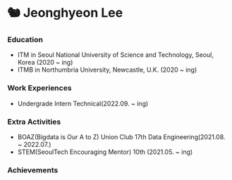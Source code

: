 # 🐿 Jeonghyeon Lee

### Education
- ITM in Seoul National University of Science and Technology, Seoul, Korea (2020 ~ ing)
- ITMB in Northumbria University, Newcastle, U.K. (2020 ~ ing)

### Work Experiences
- Undergrade Intern Technical(2022.09. ~ ing)

### Extra Activities
- BOAZ(Bigdata is Our A to Z) Union Club 17th Data Engineering(2021.08. ~ 2022.07.)
- STEM(SeoulTech Encouraging Mentor) 10th (2021.05. ~ ing)

### Achievements

